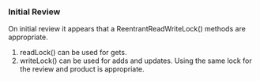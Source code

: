 ### Initial Review
    
On initial review it appears that a ReentrantReadWriteLock() methods are appropriate.

1. readLock() can be used for gets.
2. writeLock() can be used for adds and updates. Using the same lock for the review and product is appropriate.